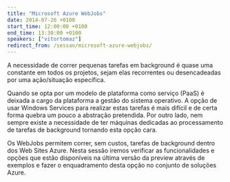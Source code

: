 ```yaml
---
title: "Microsoft Azure WebJobs"
date: 2014-07-26 +0100
start_time: 12:00:00 +0100
end_time: 13:30:00 +0100
speakers: ["vitortomaz"]
redirect_from: /sessao/microsoft-azure-webjobs/
---
```

A necessidade de correr pequenas tarefas em background é quase uma constante em todos os projetos, sejam elas recorrentes ou desencadeadas por uma ação/situação específica.

Quando se opta por um modelo de plataforma como serviço (PaaS) é deixada a cargo da plataforma a gestão do sistema operativo. A opção de usar Windows Services para realizar estas tarefas é mais difícil e de certa forma quebra um pouco a abstração pretendida. Por outro lado, nem sempre existe a necessidade de ter máquinas dedicadas ao processamento de tarefas de background tornando esta opção cara.

Os WebJobs permitem correr, sem custos, tarefas de background dentro dos Web Sites Azure. Nesta sessão iremos verificar as funcionalidades e opções que estão disponíveis na última versão da preview através de exemplos e fazer o enquadramento desta opção no conjunto de soluções Azure.

